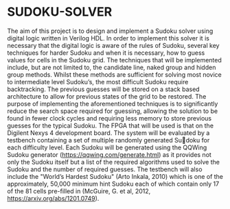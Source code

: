# SUDOKU-SOLVER
The aim of this project is to design and implement a Sudoku solver using digital logic written in Verilog
HDL. In order to implement this solver it is necessary that the digital logic is aware of the rules of
Sudoku, several key techniques for harder Sudoku and when it is necessary, how to guess values for
cells in the Sudoku grid. The techniques that will be implemented include, but are not limited to,
the candidate line, naked group and hidden group methods. Whilst these methods are sufficient for
solving most novice to intermediate level Sudoku’s, the most difficult Sudoku require backtracking.
The previous guesses will be stored on a stack based architecture to allow for previous states of the
grid to be restored. The purpose of implementing the aforementioned techniques is to significantly
reduce the search space required for guessing, allowing the solution to be found in fewer clock cycles
and requiring less memory to store previous guesses for the typical Sudoku. The FPGA that will be
used is that on the Digilent Nexys 4 development board.
The system will be evaluated by a testbench containing a set of multiple randomly generated Sudoku for each difficulty level. Each Sudoku will be generated using the QQWing Sudoku generator
(https://qqwing.com/generate.html) as it provides not only the Sudoku itself but a list of the required
algorithms used to solve the Sudoku and the number of required guesses. The testbench will also
include the "World’s Hardest Sudoku" (Arto Inkala, 2010) which is one of the approximately, 50,000
minimum hint Sudoku each of which contain only 17 of the 81 cells pre-filled in (McGuire, G. et al,
2012, https://arxiv.org/abs/1201.0749).
